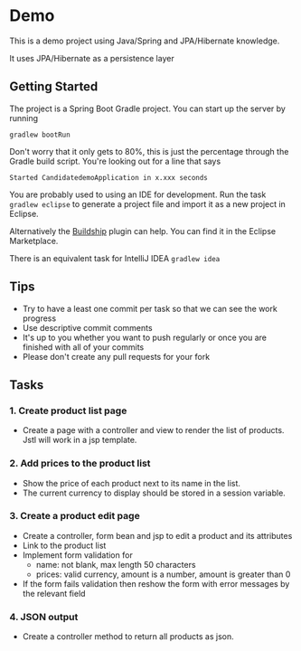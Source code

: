 # Demo

This is a demo project using Java/Spring and JPA/Hibernate knowledge.

It uses JPA/Hibernate as a persistence layer

## Getting Started

The project is a Spring Boot Gradle project. You can start up the server by running

    gradlew bootRun

Don't worry that it only gets to 80%, this is just the percentage through the Gradle build script. You're looking out for a line that says

    Started CandidatedemoApplication in x.xxx seconds
    
You are probably used to using an IDE for development. Run the task `gradlew eclipse` to generate a project file and import it as a new project in Eclipse.

Alternatively the [Buildship](https://gradle.org/eclipse/) plugin can help. You can find it in the Eclipse Marketplace.

There is an equivalent task for IntelliJ IDEA `gradlew idea`

## Tips
* Try to have a least one commit per task so that we can see the work progress
* Use descriptive commit comments
* It's up to you whether you want to push regularly or once you are finished with all of your commits
* Please don't create any pull requests for your fork

## Tasks

### 1. Create product list page
* Create a page with a controller and view to render the list of products. Jstl will work in a jsp template.

### 2. Add prices to the product list
* Show the price of each product next to its name in the list.
* The current currency to display should be stored in a session variable.

### 3. Create a product edit page
* Create a controller, form bean and jsp to edit a product and its attributes
* Link to the product list
* Implement form validation for
    * name: not blank, max length 50 characters
    * prices: valid currency, amount is a number, amount is greater than 0
* If the form fails validation then reshow the form with error messages by the relevant field

### 4. JSON output
* Create a controller method to return all products as json.

